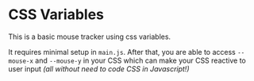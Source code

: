# CSS Variables
This is a basic mouse tracker using css variables.

It requires minimal setup in `main.js`.  After that, you are able to access
`--mouse-x` and `--mouse-y` in your CSS which can make your CSS reactive to user input
_(all without need to code CSS in Javascript!)_
